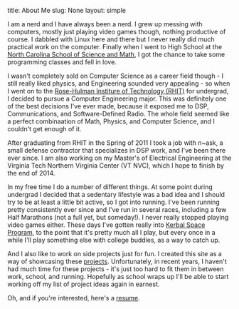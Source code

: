title: About Me
slug: None
layout: simple

I am a nerd and I have always been a nerd.  I grew up messing with computers,
mostly just playing video games though, nothing productive of course.  I dabbled
with Linux here and there but I never really did much practical work on the computer.
Finally when I went to High School at the
[North Carolina School of Science and Math](http://www.ncssm.edu), I got the
chance to take some programming classes and fell in love.

I wasn't completely sold on Computer Science as a career field though - I still
really liked physics, and Engineering sounded very appealing -  so when I went
on to the [Rose-Hulman Institure of Technology (RHIT)](http://www.rose-hulman.edu)
for undergrad, I decided to
pursue a Computer Engineering major. This was definitely one of the best
decisions I've ever made, because it exposed me to DSP, Communications, and
Software-Defined Radio.  The whole field seemed like a perfect combinaation
of Math, Physics, and Computer Science, and I couldn't get enough of it.

After graduating from RHIT in the Spring of 2011 I took a job with n~ask, a
small defense contractor that specializes in DSP work, and I've been there ever
since.  I am also working on my Master's of Electrical Engineering at the
Virginia Tech Northern Virginia Center (VT NVC), which I hope to finish by the
end of 2014.

In my free time I do a number of different things.  At some point during
undergrad I decided that a sedentary lifestyle was a bad idea and I should try
to be at least a little bit active,
so I got into running.  I've been running pretty consistently ever since and I've
run in several races, including a few Half Marathons (not a full yet, but
someday!).  I never really stopped playing video games either. These days I've
gotten really into [Kerbal Space Program](http://kerbalspaceprogram.com), to the
point that it's pretty much all I play, but every once in a while I'll play
something else with college buddies, as a way to catch up.

And I also like to work on side projects just for fun. I created this site
as a way of showcasing these [projects](../projects/).  Unfortunately, in recent years, I
haven't had much time for these projects - it's just too hard to fit them in
between work, school, and running.  Hopefully as school wraps up I'll be able
to start working off my list of project ideas again in earnest.

Oh, and if you're interested, here's a [resume](../media/resume.pdf).